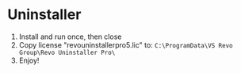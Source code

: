 # Uninstaller

1. Install and run once, then close
2. Copy license "revouninstallerpro5.lic" to: `C:\ProgramData\VS Revo Group\Revo Uninstaller Pro\`
3. Enjoy!
